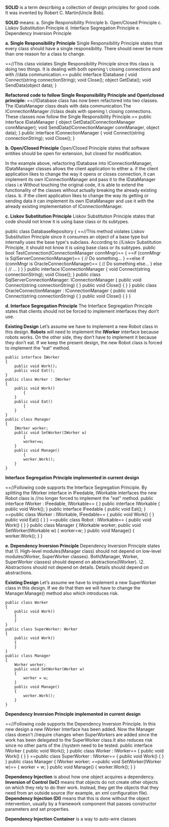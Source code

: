 **SOLID** is a term describing a collection of design principles for good code. It was invented by Robert C. Martin(Uncle Bob).

**SOLID** means:
a. Single Responsibility Principle
b. Open/Closed Principle
c. Liskov Substitution Principle
d. Interface Segregation Principle
e. Dependency Inversion Principle

**a. Single Responsibility Principle**
Single Responsibility Principle states that every class should have a single responsibility. There should never be more than one reason for a class to change.

==//This class violates Single Responsibility Principle since this class is doing two things. It is dealing with both opening \ closing connections and with 
//data communication.==
public interface IDatabase
{
    void Connect(string connectionString);
    void Close();
    object GetData();
    void SendData(object data);
}

**Refactored code to follow Single Responsibility Principle and Open\closed principle:**
==//IDatabase class has now been refactored into two classes. The IDataManager class deals with data communication.The IConnectionManager 
//class deals with opening \ closing connections. These classes now follow the Single Responsibility Principle.==
public interface IDataManager
{
    object GetData(IConnectionManager connManager);
    void SendData(IConnectionManager connManager, object data);
}
public interface IConnectionManager
{
    void Connect(string connectionString);
    void Close();
}

**b. Open/Closed Principle**
Open/Closed Principle states that software entities should be open for extension, but closed for modification.

In the example above, refactoring IDatabase into IConnectionManager, IDataManager classes allows the client application to either
a. if the client application likes to change the way it opens or closes connection, it can implement its own IConnectionManager and pass it to the IDataManager class i.e Without touching the original code, it is able to extend the functionality of the classes without actually breaking the already existing class.
b. if the client application likes to change the way its getting or sending data it can implement its own IDataManager and use it with the already existing implementation of IConnectionManager.

**c. Liskov Substitution Principle**
Liskov Substitution Principle states that code should not know it is using base class or its subtypes.

public class DatabaseRepository
{
   ==//This method violates Liskov Substitution Principle since it consumes an object of a base type but internally uses the base type's subclass. According to 
    //Liskov Substitution Principle, it should not know it is using base class or its subtypes. 
    public bool TestConnection(IConnectionManager connMngr)==
    {
        ==if (connMngr is SqlServerConnectionManager)==
        {
            // Do something...
        }
        ==else if (connMngr is OracleConnectionManager)==
        {
            // Do something else...
        }
        else
        {
            // ...
        }
    }
}
public interface IConnectionManager
{
    void Connect(string connectionString);
    void Close();
}
public class SqlServerConnectionManager: IConnectionManager
{
    public void Connect(string connectionString)
    {
    }
    public void Close()
    {
    }
}
public class OracleConnectionManager : IConnectionManager
{
    public void Connect(string connectionString)
    {
    }
    public void Close()
    {
    }
}

**d. Interface Segregation Principle**
The Interface Segregation Principle states that clients should not be forced to implement interfaces they don’t use.

**Existing Design**
Let’s assume we have to implement a new Robot class in this design. **Robots** will need to implement the **IWorker** interface because robots works. On the other side, they don’t have to implement it because they don’t eat. If we keep the present design, the new Robot class is forced to implement the “eat” method.

```
public interface IWorker 
{
    public void Work();
    public void Eat();
}
public class Worker : IWorker
{
    public void Work() 
        {
    }
    public void Eat() 
        {
    }
}
public class Manager 
{
    IWorker worker;
    public void SetWorker(IWorker w) 
        {
        worker=w;
    }
    public void Manage() 
        {
        worker.Work();
    }
}
```

**Interface Segregation Principle implemented in current design**

==//Following code supports the Interface Segregation Principle. By splitting the IWorker interface in IFeedable, IWorkable interfaces the new Robot class is 
//no longer forced to implement the "eat" method.
public interface IWorker : IFeedable, IWorkable== 
{
}
public interface IWorkable 
{
    public void Work();
}
public interface IFeedable
{
    public void Eat();
}
==public class Worker : IWorkable, IFeedable==
{
    public void Work() 
        {
    }
    public void Eat() 
        {
    }
}
==public class Robot : IWorkable==
{
    public void Work() 
        {
    }
}
public class Manager 
{
    IWorkable worker;
    public void SetWorker(IWorkable w) 
    {
        worker=w;
    }
    public void Manage() 
    {
        worker.Work();
    }
}

**e. Dependency Inversion Principle**
Dependency Inversion Principle states that
\1. High-level modules(Manager class) should not depend on low-level modules(Worker, SuperWorker classes). Both(Manager, Worker, SuperWorker classes) should depend on abstractions(IWorker).
\2. Abstractions should not depend on details. Details should depend on abstractions.

**Existing Design**
Let’s assume we have to implement a new SuperWorker class in this design. If we do that then we will have to change the Manager.Manage() method also which introduces risk.

```
public class Worker 
{
    public void Work() 
    {
    }
}
public class SuperWorker: Worker 
{
    public void Work() 
    {
    }
}
public class Manager 
{
    Worker worker;
    public void SetWorker(Worker w) 
    {
        worker = w;
    }
    public void Manage() 
    {
        worker.Work();
    }
}
```

**Dependency Inversion Principle implemented in current design**

==//Following code supports the Dependency Inversion Principle. In this new design a new IWorker Interface has been added. Now the Manager class doesn't //require  changes when SuperWorkers are added since the work has been delegated to the  SuperWorker class.It also reduces risk since no other parts of the //system need to be tested.
public interface IWorker 
{
    public void Work();
}
public class Worker : IWorker==
{
    public void Work() 
    {
    }
}
==public class SuperWorker : IWorker==
{
    public void Work() 
    {
    }
}
public class Manager 
{
    IWorker worker;
    ==public void SetWorker(IWorker w)==
    {
        worker = w;
    }
    public void Manage() 
    {
        worker.Work();
    }
}

**Dependency Injection** is about how one object acquires a dependency.
**Inversion of Control (IoC)** means that objects do not create other objects on which they rely to do their work. Instead, they get the objects that they need from an outside source (for example, an xml configuration file).
**Dependency Injection (DI)** means that this is done without the object intervention, usually by a framework component that passes constructor parameters and set properties.

**Dependency Injection Container** is a way to auto-wire classes